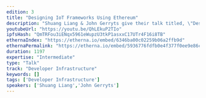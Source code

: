 ```yaml
---
edition: 3
title: "Designing IoT Frameworks Using Ethereum"
description: "Shuang Liang & John Gerryts give their talk titled, \"Designing IoT Frameworks Using Ethereum\""
youtubeUrl: "https://youtu.be/QhLEkuP2TIo"
ipfsHash: "QmTRFou3iENqx5961eWupzU3tkP1asxxC17UTr4F16i8TB"
ethernaIndex: "https://etherna.io/embed/6346ba00c02259b06a2ffb9d"
ethernaPermalink: "https://etherna.io/embed/5936776fdfb0e4f377f0ee9e86c3862f40cbddf3178dbaec3de88b15b8221ce9"
duration: 1197
expertise: "Intermediate"
type: "Talk"
track: "Developer Infrastructure"
keywords: []
tags: ['Developer Infrastructure']
speakers: ['Shuang Liang','John Gerryts']
---
```

